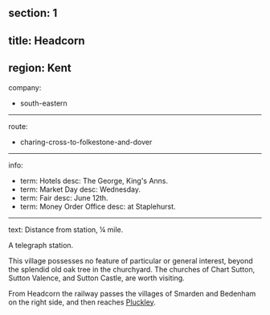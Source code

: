section: 1
----
title: Headcorn
----
region: Kent
----
company:
- south-eastern
----
route:
- charing-cross-to-folkestone-and-dover
----
info:
- term: Hotels
  desc: The George, King's Anns.
- term: Market Day
  desc: Wednesday.
- term: Fair
  desc: June 12th.
- term: Money Order Office
  desc: at Staplehurst.
----
text: Distance from station, ¼ mile.

A telegraph station.

This village possesses no feature of particular or general interest, beyond the splendid old oak tree in the churchyard. The churches of Chart Sutton, Sutton Valence, and Sutton Castle, are worth visiting.

From Headcorn the railway passes the villages of Smarden and Bedenham on the right side, and then reaches [Pluckley](/stations/pluckley).
